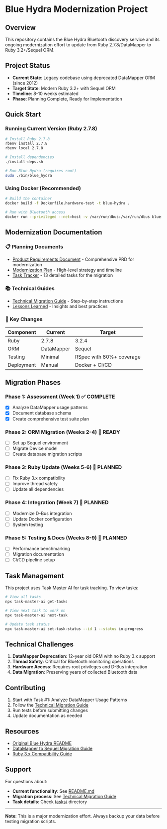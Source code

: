 # Blue Hydra Modernization Project

## Overview

This repository contains the Blue Hydra Bluetooth discovery service and its ongoing modernization effort to update from Ruby 2.7.8/DataMapper to Ruby 3.2+/Sequel ORM.

## Project Status

- **Current State**: Legacy codebase using deprecated DataMapper ORM (since 2012)
- **Target State**: Modern Ruby 3.2+ with Sequel ORM
- **Timeline**: 8-10 weeks estimated
- **Phase**: Planning Complete, Ready for Implementation

## Quick Start

### Running Current Version (Ruby 2.7.8)

```bash
# Install Ruby 2.7.8
rbenv install 2.7.8
rbenv local 2.7.8

# Install dependencies
./install-deps.sh

# Run Blue Hydra (requires root)
sudo ./bin/blue_hydra
```

### Using Docker (Recommended)

```bash
# Build the container
docker build -f Dockerfile.hardware-test -t blue-hydra .

# Run with Bluetooth access
docker run --privileged --net=host -v /var/run/dbus:/var/run/dbus blue-hydra
```

## Modernization Documentation

### 📋 Planning Documents
- [Product Requirements Document](scripts/prd.txt) - Comprehensive PRD for modernization
- [Modernization Plan](docs/modernization-plan.md) - High-level strategy and timeline
- [Task Tracker](tasks/tasks.json) - 13 detailed tasks for the migration

### 📚 Technical Guides
- [Technical Migration Guide](docs/technical-migration-guide.md) - Step-by-step instructions
- [Lessons Learned](docs/lessons-learned.md) - Insights and best practices

### 🔧 Key Changes

| Component | Current | Target |
|-----------|---------|--------|
| Ruby | 2.7.8 | 3.2.4 |
| ORM | DataMapper | Sequel |
| Testing | Minimal | RSpec with 80%+ coverage |
| Deployment | Manual | Docker + CI/CD |

## Migration Phases

### Phase 1: Assessment (Week 1) ✅ COMPLETE
- [x] Analyze DataMapper usage patterns
- [x] Document database schema
- [x] Create comprehensive test suite plan

### Phase 2: ORM Migration (Weeks 2-4) 🔄 READY
- [ ] Set up Sequel environment
- [ ] Migrate Device model
- [ ] Create database migration scripts

### Phase 3: Ruby Update (Weeks 5-6) 📅 PLANNED
- [ ] Fix Ruby 3.x compatibility
- [ ] Improve thread safety
- [ ] Update all dependencies

### Phase 4: Integration (Week 7) 📅 PLANNED
- [ ] Modernize D-Bus integration
- [ ] Update Docker configuration
- [ ] System testing

### Phase 5: Testing & Docs (Weeks 8-9) 📅 PLANNED
- [ ] Performance benchmarking
- [ ] Migration documentation
- [ ] CI/CD pipeline setup

## Task Management

This project uses Task Master AI for task tracking. To view tasks:

```bash
# View all tasks
npx task-master-ai get-tasks

# View next task to work on
npx task-master-ai next-task

# Update task status
npx task-master-ai set-task-status --id 1 --status in-progress
```

## Technical Challenges

1. **DataMapper Deprecation**: 12-year old ORM with no Ruby 3.x support
2. **Thread Safety**: Critical for Bluetooth monitoring operations
3. **Hardware Access**: Requires root privileges and D-Bus integration
4. **Data Migration**: Preserving years of collected Bluetooth data

## Contributing

1. Start with Task #1: Analyze DataMapper Usage Patterns
2. Follow the [Technical Migration Guide](docs/technical-migration-guide.md)
3. Run tests before submitting changes
4. Update documentation as needed

## Resources

- [Original Blue Hydra README](README.md)
- [DataMapper to Sequel Migration Guide](docs/technical-migration-guide.md#step-6-query-pattern-migration)
- [Ruby 3.x Compatibility Guide](docs/technical-migration-guide.md#step-7-ruby-3x-compatibility)

## Support

For questions about:
- **Current functionality**: See [README.md](README.md)
- **Migration process**: See [Technical Migration Guide](docs/technical-migration-guide.md)
- **Task details**: Check [tasks/](tasks/) directory

---

**Note**: This is a major modernization effort. Always backup your data before testing migration scripts. 